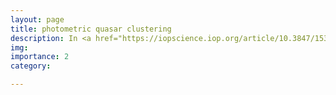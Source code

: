 ```yaml
---
layout: page
title: photometric quasar clustering
description: In <a href="https://iopscience.iop.org/article/10.3847/1538-4357/ad8342">Córdova Rosado et al. 2024b</a> we use projected clustering statistics to study the relationship between accreting black holes and galaxies, in order to learn about the dark matter halo masses occupied by the active galaxies and their black holes. We use machine learning techniques to identify a Hyper Suprime-Cam (HSC)-observed sample of ~ 34,000 quasars and examine how often they are near to one of ~ 1.7 million luminous red galaxies; this spatial correlation relates directly to the halo mass. Interestingly, we find a relationship between how dusty the active galaxy is and how massive is its halo, with the unobscured quasars residing in halos that are four-five times more massive than those around their obscured conterparts. This points us to think quasars may have more elaborate formation histories than what we already thought we knew. 
img: 
importance: 2
category:

---
```

